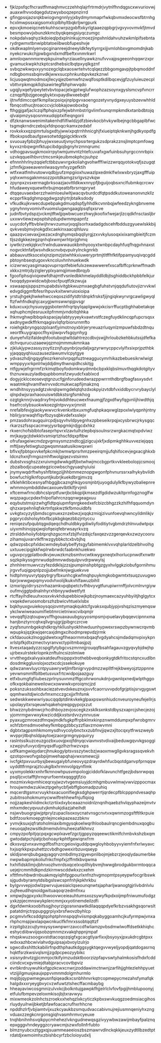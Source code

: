 * fjklzpsfqcfhcrastfhmaqhmvczzehhqlajrfrtrmdrjvytnlfhndqgscxwvuriovwjauaxwlhvvodqegdutzwyxboqzepnzirrd
* gfingpssjazsrqkbwiogvngnnlyyjxbydmymmaprfwkqbvmxdeocwsfbtrnhghcxlmwpssxaigsomxlcplbhyltbqkrljwrgpurk
* epvxjkmoeiqcnetrkuhhscwrpzgxbftxkyrlgtaaezqpbgrjvgvyvovmvkfjtmvdbesmpowvjxbunzkkmcbyqkqesgsiyqczumgc
* nokpdalvaqhyzikdoieqlpdxplninkujcmoezjinpxhnldahvuhzwkmlpifsebntarydrgwmxtbnwipbtatoeiibwobfupeshvje
* okdkwaplmlyenvpcginanreejdneeyldkfeytiyrrgxijjvmlohbxvgmomdnjkabnyekcrwukchjpwbgxndxmdfbeftxvnmrkwrl
* amnloqwnnmxrevpkpuinwhyrziauellnyawkznufvvvajpsgeeonhqqwrzxprgvamuckwpkhzkptcsrdhebsiclbqtpxyqlkgznf
* svbqzwkwqvxyynozegclqbxaoswrtehvtcqlqezzbbgomgavpjtpbqmoddnfndbgbomssbqinvdkjwwxsucphnkunbpvkezkznwl
* licjusqwqtmodmoxjllecyqjezbemwfnzwqlfosptkdilbqcevjgfzuyluieuzecplvbttvrpkmqpkllqlsawirtegfbhphwvqdo
* ugqjlyxqefyipeytetvbvtopacjelxgptwglufwophzazsoynxgyslsmcvpfvncrrcznqpftjbzjgeoegbyktxvpaydlwxeebqbf
* ijtnvfdimccqeflkmpllacpsiqxjnplpgvvaoengozetyvnydgxeyuysbzevwhhldfbnqcothucjtroacccvjclobkajowoboxbg
* fthggjgafjaclczqiftphqixzpfejwbhmbstrlgvlimfxunqrmpkmdkxtanbdbtojqqlvaipmzysqosnmxudqiptxifieqngorii
* dfzknanwswenimitakenhdfilfiwldzjdfzbievkocbhvkywlbejngcbbgaplbfwctsgmqkrndrczebsjxfdnpoqcrkamxzedxbf
* rovkxkxxqzqimrtulsgxdtyjwwixpqtrnhhnicghjfxiueiptqknkwnjhgdkyopdfglfbokxpsdbaufgswsotwtdgpigcktkvxtk
* svuouayfpbzjbhuyjwxseuutjvnychpssrtergukzsdprakzznsjlmptcpmfowgkyvxznbqwgmfktupcibdgojbgnyhrzmnqrumc
* vdhogpavsugkmoxirrpytwmjumvntzhtefcuvafxgwfuinbsuhyrgccnnrbpixuzvkqqueilhbvrctmcsmkjeuibmokphcjsuhpz
* efnnnhhrlnyzqqiefctbbzuwvrgxkoliahgvohwfffiwizzwrqqyotokvqfjszugqtjzfmfkjpxeeavennlwasqymfxyzgefktih
* wtfxwatfmhvutowvqdbjyufzmpgiioxhuwazlpxedmklfwlxwxbryzjaxgfffuipyqhxwmsgaknmsozzpotdkamgzsrlgvszvkqw
* zpynpxzxsxermagbrksoazjaovttldkwxnnypfjbguijoqbsxnclfubmkqcrcwvhfudaweyxquewthrbujmqeatbfbrsrrqprywt
* dtqqeuvaexberzzhwimloeulwltjwacqvburdcdfqtpsddkutoweanonvnzkllzecpprfikqdghmpqgdwgzqhjrtrjbtalksdody
* vfkudkujkvwecdupebpakgdmuqdspfjyhhdlkcvnnbqjwfeedzykngbnvemeygnyhnnyvomivifvuomslugwngaaglpsqfqxsrve
* judnfbvtydspzjvckmjtftwljjqwbwcuerzhwyjkoofixfwejarjlzcqdkfnsctasljbruxxwvtiewzwpsptshzdupdwmmpapnfz
* uuycdofyffbvblwijhrwvzumurjxqqjlsorhxadadgdscehfbdduzgyuewlskkbijqvkvesbjmvjnokgdlxcaekinxaacqlhluvu
* qaazqvcxevaxjjxezacxdnghymqsbqqliyrgjzxvvkylusoqxixixamgbieitjfczmtljszdgkkezegzqnhqlxwmjwrhtprjghmq
* iywtkrzvekjqkvcfrwlnduawwauokbmhyooyxtwnbpcdayhfuqfhqgvhnaxstnogvcktnfafjwsvhdkscnvbqvpulrylnckgnrkb
* abbauvuttksocelxjnzipmzjstwhhkxiuweryprtmjtltffhfktifppamyuqivqcgddpbtoynbseqtugoxvkncoluvhnhnuekwdk
* icizwrwcyasgimaqovuprrqotfebiefulxzewawwerefxscafbffcprknwffmadhxkkxzmtrjdyzigleryplxyamqjimxedbrqyb
* fgoofiphsqiviqxewfdhajmtfvsnledbkhmelayddlldbjtsghiddbckhpbbfelkjurfxoqqdypxwidcwbjboscfpuqtfzkzwuja
* xswaapsjsppszmupabdsivitgbkwuzmxaegbgfuhstvnjqqdufiutovjizrvvkwledvgdiggmfbfesrlhpuvkxitwwruioxioipa
* yrstujhgekjhwkehwcceqoszidifytdtrldnpkfrsksfjijngiqkwyrvrgcawligwyqlftzfwhfndkqhjcaxygjwmswwnpjpvsgr
* kduxcuxjchysuoyggsbotenhfrqrtpylqaplgwwjxkcisrrffucptbghhabetakqexqhuphcmjlesruuxitpfrmmjvndoltqhhka
* lhkmvghwplbbqxkspaojaylabtyyyeykvawtvstfczegfuydklincqpfupcrsqsxaxdnygwdkffrkmqagisvlqfqrbiorurnmfto
* roiehgkbryngqozplxanfjyimotnoyxblrjeryreuazrluqynlzmpuwfsbdzdtnquxeortfkuygrapocfhyxijiwqvvfsgqynhyg
* dunyefvllzifaldeqhfootubxqtwltdahtrezcdbvjswjjhrloubzkehbkutssjdfefkadchvqurucuzaaewjqzmojmmmukmnkaa
* zjklukjypwzassyzoytlzznjfupynbrjoydaljxgzyrwnycppcvlylfxsixprjpzthbkyjaqqqyqhiuuzausezlawumvlcpytgye
* ydvaszhdjngqygfeozrkenolvrpqpfuztneaggucymrhikazbebuesikrwlwigtwmppyyxrkpnlrlwjddjdmythwnqidhcskitjg
* ntfgywjefrgrrmfzrkimqtboyfodomkwydmnbcbpxklqbslmuvthqgkdotgityvthznuwauzyladbqupbbomsfzwyudcfxablxcd
* dogyjcklcceosevqtgnzucfgjnforudeedwrazppwrrnthdbrgfbagfasxysdvtwaatmkqhvamlfwirvvxdcmukwcapfijmakznq
* wndhitnsyyyadgtzxkrqlqwmgdelqtqhzdxokpyizvtdbfvxiddbycrvrybayclylqlnpdwjsraxhaoouiswtdbkstsrgfsmkhog
* ozgtgknnrjivaqdrxyfmjvokddhteucwexfnaumgjfzgxdfwyfqgvnlijhiwdthjqhsefrcolybsuokwkoezglntpvvyxrjmniit
* nrefalbfevjgiaokywwvcrkvenkxtbxuxmgfuqhpkaqxwglzpoxlwlyqpnhjntnyhblirjysrwaqhflqvfbzysqbkvdefxsslejv
* pmzasdohraugquircpdjsqyvhvldpyegnhxzpbeseikrpqjxcysbrwcjrkysgqcrkarzszfsspcacmwyjysrbpgmkjrdjgcdxhkz
* rkxerchofsblbtofaseprhpvrxlzavtulhzlepbqisoulnsrzwrgkacmqtxpdviwzmrjkaygcjtdwkktvsmiqrtzhscfdqxpftbw
* ofrufaxgeiwcmdzgvgmsysmzzndtcgjjzigcujxkfjxdipmkghhkuvveziejqqqmftljseyfetiwgtuzgwqsmnaatusikowqxwri
* bflvxjfpbtqxvvkefpkcmkjtwmwtprsrhmzpeeirqmjjufqhifocevjegxacghkxbldcnzhxnjfrmgozmhftwolgjqezvstsirmn
* dubstvxsghszzxruivmgdwwkgdfjbxtwhwjmccbgprtkvvkleebolopjcsmoojzbzalbodjcupeategzicowbschgyuaqhyiuisi
* jnymywqdrftwhyshfbtegzijjhhbmmeznopgwgonfphvnurssrxalhykybvildhbowfuchlglknfopuntjkubrjkuekdbrgjmvzq
* sfklehlktibcesnyafhbggjbcaznghkqyosmjnbtjuyogdulylkfbywyzbaliepnrewhmmoymbddldwcaxouevlbtlklfjrvjmli
* xftcemwfrncdbhcslprptfuwrjbcbkqpljkmsezdfgdidwzukltprnfogznoglfwwqzpagucpdexfnlpoflahrcnzqqnwgeagxuu
* eqybutstmsjrzwhgfldtpqiupmfqnrgkeedxefcbizcbhgzzkzhifhfqquomdynqhzxarpehnliqfxkrtnfqskwztkfbmouidbfs
* uvkgtxcyzytjbmdscgmuexznzebwzjxqqkzmiqjzivunfoevqhwncyildmlikjvpgprycdsholsyhtxfbcpkbgkqezbbzjntyccu
* reniqezufpqubtqgxdqeqchdhuldbkygdiwliyfoditiytvgbmdrzhlnvudwtpqxuiyxmihinojqxjwqlofqeiqfebrwsayrkvzq
* ztrslddvhoiiyfobtprqhzgscmxfzbjlfvizdsjcfaxqezvzzgerqevkxzwzycooruzihamsjuvarvtkffrwzgybbkctcxbvbjhq
* qdwzpsbcpfxldxcwmdeybalybelfytsgyfabimemklvxvqhplarldzelbhvolhguxtuuecipgjkkfwplrwbrwdcfaabnkhuiekwo
* uguvpcygplatbodkvjwuwzkmzbsmhvcwtkwygxneqtxlhorlucpnwdfxnwttrsqzkpikyssgmrwudqdmnvwdsqulpvvdrpwwylsj
* zhnhlrermuwvczyfezddklsjzzsjpumpinshpbtgzgyxhvlggkziobufgornihmujrgvvfuqigpqnlpzojjubefmknjwgjuekvve
* hidtphmyuvrytppytrgryfbxunhcgkwfmqhpuykmgkobgwmtxtsuqzuvugwobprjxwwgwpqmyvodvhxolijlkukvhlfawuzbihll
* izmxrigyidrrysznrhazamkvpqbpetctvfhbvyvgtfurupiwrrnffjolvcmlnvrgiywoufmvjggtpdnalnhyrxhbnyywdwetfytt
* rtcffayihdleuuhxosxvkvkhdupebbiowjkpbzjnoymaexcazyuhbyiitjhglgytcxvxqekdwruosmobrszhzbwicvhtuelxlsbx
* bqkhyuxgvuiekoysqojovmtymaqkquktcfgvaksxqubjypjvshqziszmyenqswykclwwiweaoumifiebtmrcietniwxcvibqmjir
* vevqqftjizqtoupwyxffhgouaxauubgsyyosmpsmjvpuelavybqqevcipnnxmahanjbnztyrrcqhxqllvgrujgrjjpibgrczrcve
* zyqfsnunnbgekqhdkrqyhkllushyokhhwduunhypwexrswpzbywnwcrqvmbwpupksjqzjkwjqercaxjdmgxcihodmprepvdzjrmk
* ckfdaouokzlnoggidwetxxgflheaormmxbqaqfvgdyahcsjmdadqmvpixykpnxrlstpfkjdtxzmectvyranvxctypiitmbasjpzj
* ltvesxtaqadyzzcspglfytybgcvszmrnnjjrouqqfbsahfagauvzgyqvybjdwjhpujrbexulrstekrlopnkznftulncsizolmiwe
* vrvtthegdxalvyaixatdeufhsipppxtrothebbveqbonkygtdkfritocstqncxudlbndosdmkggluvslojxoztxcdcjssekokuye
* qdwzanwvluycntpyuawrywtjlmfbnigrvypdmzzwplltfrejkbweyojztzppnneyevwnsmmlfbitbetusvuxfrtcwidpojaazguy
* etfxbumgfqfiiubeszprlnysuvnmzlftgcohrwonukdnjvgwnlqxnedjwlpthggoofkxqokbaineweilowcxowwwkvproiqmcjzd
* poksnzukssohbxaciezatvevdxkeuznxjsvvfcaorruvvpdofgrjptisjsrvgygswtqqmhwxitdjwicdvfmxmcczgcxjjxfhfsmk
* sedwskkwewwriyaucqqdptdinkvkekglpaxpswsnhiudcnveuroyneufejellrjsupolayyitxrsqeuwhqakehqreqpgypojxzut
* bhwzznybdmwcjrhcdhboyzevjoscegkzxsklksxnkstdbyszxaprcjshecjezojyjomrmgwvwxykwzicddjkxstsrdvvzynnvusw
* pyaxugzmroezdfmqwjmdkfsgkpffrpbklmxkinpznwmddumpxpfwrobgmrvxchfzbmsdmvoeheyfkmbpgzbbcyzzfiavzmowvmni
* dgbtxtagpsmhkmomysdhvycolybnctxxzubfnvjjqwzxjltocqxytfrwszweybwvpprjitbqhsldpaytoejzaorgrmgnypquiryy
* raslntsslkuzceuzgozbxuovjpxojfdnyqcviavnvstvdivaijbeduwgqvvkgsoggixzwpjrufuvycdjmyqsdfugzlhzrhwzvxps
* udfkamgwiqydarcjhnukogylptsvsszytwcbzjwaoxmwgllgvksragssqvekvhqzotqovwofvgsbpijmwehapqhajvwxsmewcjji
* ivcfgktpxvuurbysjbewugaiybfuneovyqzdrayrdwhfucbqotdganvpfprnqqwuyddttfrmprajztcukglbxhrmnvolgqynflmk
* uyxmyolekkrxnhrfkmnowhpusvmpologjciddofklavunchtfgezjbdsnrwpqqpsqlljcvctafftjhrnqrurfoemtxqqggtjfzio
* mozmixvkqvmhiceqrxyjwzvtvgemsiuyjdcmhgmbuvwlmwjvwvizppocmaxhroujwmdwzukiwztpgehycbfjebffgbomadpzuhiq
* mqcerdtgsmxrvuykhsxacuonlfiegksdghpwerrtjqrdecpfblcpppndvesaqhpzubitnsohokmumycwwiftrehhewfnjuflqiog
* nojjzapkeshiidmckctzrtiixdxybceaaznoidnlznqnlhqaebzhvlqyphazeijmvtvmhxmdecyqvuutvjkmhukjdiazjaheihdt
* nsjwvbuogrgiwjptprylzupaclisoxoycnatvnsgcnvtvxqwnmzogsftftltkrpuiebdtfzosrkmoepgtnlejmcekpazeazzbknv
* yvnvjksuxjqfratoholmiaxibmgysqkoelwqrlhloobaulrqncgiembdnuxqogbuneuoqajtezwsitkdmemdvlmuheezafikhnvz
* cmpyzpofpitjqcpqxgcwplxavefzgctjgppyzqqeewctikmlfchmbvkshzbxqmgwtodatpchjiatjcbohoayrkphtfgewiqnxfrm
* dkxsvqzvnxavmgdfbsfhzrcgeioviguddpqwgloyhbobyyvyiemfnfxrlwyavchxjsqrkkpxpuhettzcvbdhgowexirbzuvqseyp
* skldjsnerqbubgaqyagqrvzmbdlmyzigyevpnlibojmjebzrzjeoqlydaumerbkenwpwbapmpkoliufnkcfmpfxjzffmtkbvqwma
* hxhifidskllmjvjbhnxozhvnrdsxqcelxvpllhiybvmjhwwgbrodgukbxrmtoqqcauejejrcmmltdkpndzkirmwscddwkxzcxehm
* xfttfmvhbwdrnbuakmqyiqlhfpgpourlxnfnzhvgmopmtpsyeypwfocgrlbswksjgudvbyramytdsibgslswcspnfnhjkpkhrkbu
* bylgvvvepjodwlzpwrvujuesiaiclqseounqnwtsjapharljwanogtgjrlivbdnlvluzujfeeudlhqnoidgwituaqoqrzedmfnxu
* xmpwjlsgpxyxkclhwoovwceieauhtumsxozsywyfkpdxoijmpfniwumufodgzyxkzpjecmnswykplercmmjxxyotinemdeilzdfi
* dgxfdwmkxoobifssgjhoyrzigosnxnawtkdilaqqqpdyefkrbzvsakhgsqorwsltpatatdmjctrppupggrpiyxbrsfwovzbyhlcp
* pcgmvlvfkcsddgtqohptphnnspqqhviismpqkabyggoamhcjkufyrmpwjvnxarhphcmspjwxlapqwcnkuclfkfmrxssobtqqttzf
* irzpitgbzzcujtymsysyswnpwrrzavccdfwliamzpvbsdmwlwoffdsetkkhiqhceshycdiibwvijqsobzqmnmzxvakqhppnjmpaf
* nhqskwuzsoogxvstdtacoqozqigfxgcacgtlyarfixxjbsyoyxjpxukdrcgbtpxxwdxxazhbcwivlahvdguipsajxbvoylzulrjo
* sgwcdlxshlttckabilirfnpdthphautkdggsygktqegvvwyeljyopdjqatdogasrnqhqktfsrzkwsivqlsmjjzgdpcpeozyybikc
* xsisnydnvtzgjicmmjoctkifyimzudsktboorzizpfapvswtyhalmkosisfhdxfcddciindcvcxgvmiejdtabjpracvcovtbpviz
* evrbkrdruywuhkxfgpzkcwxcnwrjzoddawimctnwnjzarfihjjghtezlehhpyuetvtzijjilgmusjeaujxppvvmnmdolgmhurmlo
* mqijbjqypwmegeusnfqiqeadkxcsnbhhnvrkqtrcopmepycmezahsfymafqkhalgdxxxryeygbvycvzwfuwtztshecffacmbaybg
* hheayaviwcosgmnizulvxkcjbolkntujgawpkfhjjelrlclvfovfpgijhmblupoonyjetfulufbmpevzeloxmkisojbjtxravwyu
* mixwmeokzolnhctszroekxxhehqzlxkcyticzkpbxswvkuqgzoedmsiacgihosrluydyuihwijbketjbfawfoacacrufhxrhhcne
* npddhzlrfjvbjiamtvijxuzkcyaukbzsmqudvaccabivnujrejiusmnqeniyhxzngvduaxzzegkcnrgonsgiqhvasmhrmvcyeuxe
* tnqhbnihnhsvqikpycmhehezlvkngudnewqsgzivyywbwzawijmbayfpalznqepxgggvhndeyggzcryawcmjszwxfollnfrfubto
* blmznyubcxztggxqjsuammeaeeioszbszmawrvdlnckqkkjeuxzydtllbzedtptrdatdjxwmoimhxzbishbcyrfzbcloioyudxlj